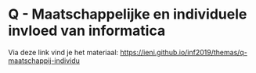 # Q - Maatschappelijke en individuele invloed van informatica

Via deze link vind je het materiaal: https://ieni.github.io/inf2019/themas/q-maatschappij-individu
